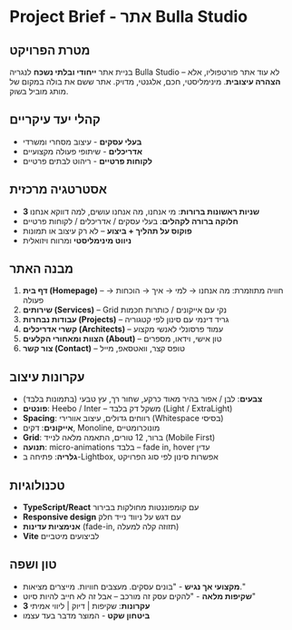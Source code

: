 # Project Brief - אתר Bulla Studio

## מטרת הפרויקט
בניית אתר **ייחודי ובלתי נשכח** לנגריה Bulla Studio – לא עוד אתר פורטפוליו, אלא **הצהרה עיצובית**. מינימליסטי, חכם, אלגנטי, מדויק. אתר ששם את בולה במקום של מותג מוביל בשוק.

## קהלי יעד עיקריים
- **בעלי עסקים** - עיצוב מסחרי ומשרדי
- **אדריכלים** - שיתופי פעולה מקצועיים 
- **לקוחות פרטיים** - ריהוט לבתים פרטיים

## אסטרטגיה מרכזית
- **3 שניות ראשונות ברורות**: מי אנחנו, מה אנחנו עושים, למה דווקא אנחנו
- **חלוקה ברורה לקהלים**: בעלי עסקים / אדריכלים / לקוחות פרטיים
- **פוקוס על תהליך + ביצוע** – לא רק עיצוב או תמונות
- **ניווט מינימליסטי** ומרווח ויזואלית

## מבנה האתר
1. **דף בית (Homepage)** – חוויה מתוזמרת: מה אנחנו → למי → איך → הוכחות → פעולה
2. **שירותים (Services)** – Grid נקי עם אייקונים / כותרות חכמות
3. **עבודות נבחרות (Projects)** – גריד דינמי עם סינון לפי קטגוריה
4. **קשרי אדריכלים (Architects)** – עמוד פרסונלי לאנשי מקצוע
5. **הצוות ומאחורי הקלעים (About)** – טון אישי, וידאו, מספרים
6. **צור קשר (Contact)** – טופס קצר, וואטסאפ, מייל

## עקרונות עיצוב
- **צבעים**: לבן / אפור בהיר מאוד כרקע, שחור רך, עץ טבעי (בתמונות בלבד)
- **פונטים**: Heebo / Inter – משקל דק בלבד (Light / ExtraLight)
- **Spacing**: רווחים גדולים, עיצוב אוורירי (Whitespace בסיסי)
- **אייקונים**: דקים, Monoline, מונוכרומטיים
- **Grid**: ברור, 12 טורים, התאמה מלאה לנייד (Mobile First)
- **תנועה**: micro-animations בלבד – fade in, hover עדין
- **גלריה**: פתיחה ב-Lightbox, אפשרות סינון לפי סוג הפרויקט

## טכנולוגיות
- **TypeScript/React** עם קומפוננטות מחולקות בבירור
- **Responsive design** עם דגש על ניווד נייד חלק  
- **אנימציות עדינות** (fade-in, תזוזה קלה למעלה)
- **Vite** לביצועים מיטביים

## טון ושפה
- **מקצועי אך נגיש** - "בונים עסקים. מעצבים חוויות. מייצרים מציאות."
- **שקיפות מלאה** - "להקים עסק זה מורכב – אבל זה לא חייב להיות סיוט"
- **3 עקרונות**: שקיפות | דיוק | ליווי אמיתי
- **ביטחון שקט** - המוצר מדבר בעד עצמו 